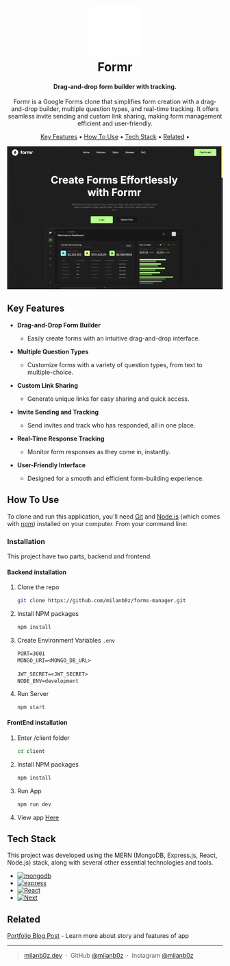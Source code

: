 
<h1 align="center">
  <br>
  <a href="https://forms-manager.vercel.app/" target="_blank" ><img src="/client/public/icons/logo.svg" alt="Formr" width="120"></a>
  <br>
  Formr
  <br>
</h1>

<h4 align="center">Drag-and-drop form builder with tracking.</h4>
<p align="center" >Formr is a Google Forms clone that simplifies form creation with a drag-and-drop builder, multiple question types, and real-time tracking. It offers seamless invite sending and custom link sharing, making form management efficient and user-friendly.</p>

<p align="center">
  <a href="#key-features">Key Features</a> •
  <a href="#how-to-use">How To Use</a> •
  <a href="#tech-stack">Tech Stack</a> •
  <a href="#related">Related</a> •
</p>

![screenshot](/assets/formmanger_demo.gif)

## Key Features


- **Drag-and-Drop Form Builder**

  - Easily create forms with an intuitive drag-and-drop interface.

- **Multiple Question Types**

  - Customize forms with a variety of question types, from text to multiple-choice.

- **Custom Link Sharing**

  - Generate unique links for easy sharing and quick access.

- **Invite Sending and Tracking**

  - Send invites and track who has responded, all in one place.

- **Real-Time Response Tracking**

  - Monitor form responses as they come in, instantly.

- **User-Friendly Interface**
  - Designed for a smooth and efficient form-building experience.

## How To Use

To clone and run this application, you'll need [Git](https://git-scm.com) and [Node.js](https://nodejs.org/en/download/) (which comes with [npm](http://npmjs.com)) installed on your computer. From your command line:

### Installation

This project have two parts, backend and frontend.

#### Backend installation


1. Clone the repo
   ```sh
   git clone https://github.com/milanb0z/forms-manager.git
   ```
2. Install NPM packages
   ```sh
   npm install
   ```
3. Create Environment Variables `.env`

   ```env
   PORT=3001
   MONGO_URI=<MONGO_DB_URL>

   JWT_SECRET=<JWT_SECRET>
   NODE_ENV=development

4. Run Server
   ```sh
   npm start
   ```

#### FrontEnd installation

1. Enter /client folder
   ```sh
   cd client
   ```
2. Install NPM packages
   ```sh
   npm install
   ```
3. Run App

   ```sh
   npm run dev
   ```

4. View app [Here](http://127.0.0.1:3000/)

## Tech Stack

This project was developed using the MERN (MongoDB, Express.js, React, Node.js) stack, along with several other essential technologies and tools.

- [![mongodb][mongodb]][mongodb-url]
- [![express][express]][express-url]
- [![React][React.js]][React-url]
- [![Next][Next.js]][Next-url]

## Related

[Portfolio Blog Post](https://www.milanb0z.dev/project/forms-manger) - Learn more about story and features of app

---

> [milanb0z.dev](https://www.milanb0z.dev) &nbsp;&middot;&nbsp;
> GitHub [@milanb0z](https://github.com/milanb0z) &nbsp;&middot;&nbsp;
> Instagram [@milanb0z](https://instagram.com/milanb0z)

[Next.js]: https://img.shields.io/badge/node.js-339933?style=for-the-badge&logo=nodedotjs&logoColor=white
[Next-url]: https://nodejs.org/
[React.js]: https://img.shields.io/badge/React-20232A?style=for-the-badge&logo=react&logoColor=61DAFB
[React-url]: https://reactjs.org/
[express]: https://img.shields.io/badge/express-000000?style=for-the-badge&logo=express&logoColor=4FC08D
[express-url]: https://expressjs.com/
[mongodb]: https://img.shields.io/badge/mongodb-47A248?style=for-the-badge&logo=mongodb&logoColor=white
[mongodb-url]: https://www.mongodb.com/

